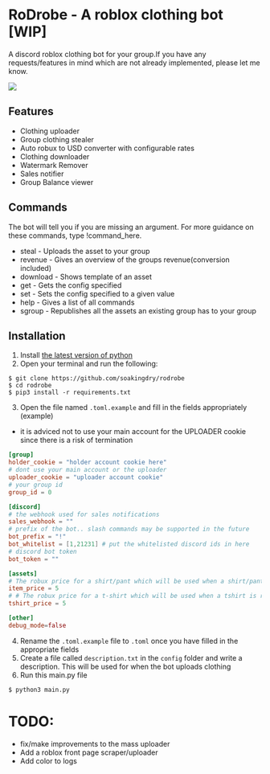 # RoDrobe - A roblox clothing bot [WIP]
A discord roblox clothing bot for your group.If you have any requests/features in mind which are not already implemented, please let me know.

![](https://cdn.discordapp.com/attachments/1154068857879793674/1155502142161956905/image.png)
## Features
  - Clothing uploader 
  - Group clothing stealer
  - Auto robux to USD converter with configurable rates
  - Clothing downloader
  - Watermark Remover
  - Sales notifier
  - Group Balance viewer

## Commands
The bot will tell you if you are missing an argument. For more guidance on these commands, type !command_here. 
- steal  - Uploads the asset to your group
- revenue - Gives an overview of the groups revenue(conversion included)
- download - Shows template of an asset
- get - Gets the config specified
- set - Sets the config specified to a given value 
- help - Gives a list of all commands
- sgroup - Republishes all the assets an existing group has to your group

## Installation
1) Install [the latest version of python](https://www.python.org/)
2) Open your terminal and run the following:
```console
$ git clone https://github.com/soakingdry/rodrobe
$ cd rodrobe
$ pip3 install -r requirements.txt
```
3) Open the file named `.toml.example` and fill in the fields appropriately (example)
-  it is adviced not to use your main account for the UPLOADER cookie since there is a risk of termination

```toml
[group]
holder_cookie = "holder account cookie here"
# dont use your main account or the uploader
uploader_cookie = "uploader account cookie" 
# your group id
group_id = 0

[discord]
# the webhook used for sales notifications
sales_webhook = ""
# prefix of the bot.. slash commands may be supported in the future
bot_prefix = "!"
bot_whitelist = [1,21231] # put the whitelisted discord ids in here
# discord bot token
bot_token = ""

[assets]
# The robux price for a shirt/pant which will be used when a shirt/pant is republished
item_price = 5
# # The robux price for a t-shirt which will be used when a tshirt is republished
tshirt_price = 5

[other]
debug_mode=false
```
4) Rename the  `.toml.example` file to `.toml` once you have filled in the appropriate fields
5) Create a file called `description.txt` in the `config` folder and write a description. This will be used for when the bot uploads clothing
6) Run this main.py file
```console
$ python3 main.py
```

# TODO:
  - fix/make improvements to the mass uploader
  - Add a roblox front page scraper/uploader
  - Add color to logs